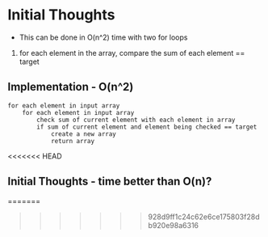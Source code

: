 # Initial Thoughts
- This can be done in O(n^2) time with two for loops
1. for each element in the array, compare the sum of each element == target

## Implementation - O(n^2)
```pseudocode
for each element in input array
    for each element in input array
        check sum of current element with each element in array
        if sum of current element and element being checked == target
            create a new array
            return array
```
<<<<<<< HEAD

## Initial Thoughts - time better than O(n)?
=======
>>>>>>> 928d9ff1c24c62e6ce175803f28db920e98a6316
